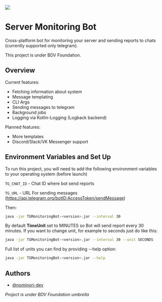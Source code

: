 ![](https://github.com/nominori-dev/TGMonitoringBot/blob/master/banner.png)

# Server Monitoring Bot

Cross-platform bot for monitoring your server and sending reports to chats (currently supported only
telegram). 

This project is under BDV Foundation.

## Overview

Current features:
* Fetching information about system
* Message templating
* CLI Args
* Sending messages to telegram
* Background jobs 
* Logging via Kotlin-Logging (Logback backend)

Planned features:
* More templates
* Discord/Slack/VK Messenger support



## Environment Variables and Set Up

To run this project, you will need to add the following environment variables to your
operating system (before launch)

`TG_CHAT_ID` - Chat ID where bot send reports

`TG_URL` - URL For sending messages (https://api.telegram.org/botID:AccessToken/sendMessage)

Then:

```bash
java -jar TGMonitoringBot-<version>.jar --interval 30
```

By default **TimeUnit** set to MINUTES so Bot will send report every 30 minutes.
If you want to change unit, for example to seconds just do like this:

```bash
java -jar TGMonitoringBot-<version>.jar --interval 30 --unit SECONDS
```

Full list of units you can find by providing --help option:
```bash
java -jar TGMonitoringBot-<version>.jar --help
```

## Authors

- [@nominori-dev](https://www.github.com/nominori-dev)

_Project is under BDV Foundation umbrella_